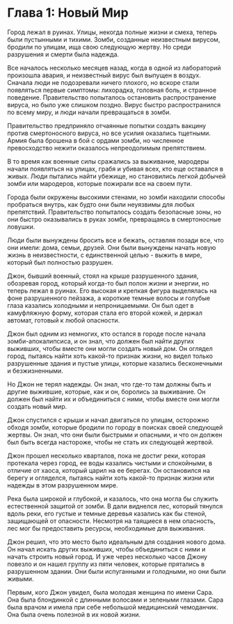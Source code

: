 # Глава 1: Новый Мир

Город лежал в руинах. Улицы, некогда полные жизни и смеха, теперь были пустынными и тихими. Зомби, созданные неизвестным вирусом, бродили по улицам, ища свою следующую жертву. Но среди разрушения и смерти была надежда.

Все началось несколько месяцев назад, когда в одной из лабораторий произошла авария, и неизвестный вирус был выпущен в воздух. Сначала люди не подозревали ничего плохого, но вскоре стали появляться первые симптомы: лихорадка, головная боль, и странное поведение. Правительство попыталось остановить распространение вируса, но было уже слишком поздно. Вирус быстро распространился по всему миру, и люди начали превращаться в зомби.

Правительство предприняло отчаянные попытки создать вакцину против смертоносного вируса, но все усилия оказались тщетными. Армия была брошена в бой с ордами зомби, но численное превосходство нежити оказалось непреодолимым препятствием.

В то время как военные силы сражались за выживание, мародеры начали появляться на улицах, грабя и убивая всех, кто еще оставался в живых. Люди пытались найти убежище, но становились легкой добычей зомби или мародеров, которые пожирали все на своем пути.

Города были окружены высокими стенами, но зомби находили способы пробраться внутрь, как будто они были неуязвимы для любых препятствий. Правительство попыталось создать безопасные зоны, но они быстро оказывались в руках зомби, превращаясь в смертоносные ловушки.

Люди были вынуждены бросить все и бежать, оставляя позади все, что они имели: дома, семьи, друзей. Они были вынуждены начать новую жизнь в неизвестности, с единственной целью - выжить в мире, который был полностью разрушен.

Джон, бывший военный, стоял на крыше разрушенного здания, обозревая город, который когда-то был полон жизни и энергии, но теперь лежал в руинах. Его высокая и крепкая фигура выделялась на фоне разрушенного пейзажа, а короткие темные волосы и голубые глаза казались холодными и непроницаемыми. Он был одет в камуфляжную форму, которая стала его второй кожей, и держал автомат, готовый к любой опасности.

Джон был одним из немногих, кто остался в городе после начала зомби-апокалипсиса, и он знал, что должен был найти других выживших, чтобы вместе они могли создать новый дом. Он оглядел город, пытаясь найти хоть какой-то признак жизни, но видел только разрушенные здания и пустые улицы, которые казались бесконечными и безжизненными.

Но Джон не терял надежды. Он знал, что где-то там должны быть и другие выжившие, которые, как и он, боролись за выживание. Он должен был найти их и объединиться с ними, чтобы вместе они могли создать новый мир.

Джон спустился с крыши и начал двигаться по улицам, осторожно обходя зомби, которые бродили по городу в поисках своей следующей жертвы. Он знал, что они были быстрыми и опасными, и что он должен был быть всегда настороже, чтобы не стать их следующей жертвой.

Джон прошел несколько кварталов, пока не достиг реки, которая протекала через город, ее воды казались чистыми и спокойными, в отличие от хаоса, который царил на ее берегах. Он остановился на берегу и огляделся, пытаясь найти хоть какой-то признак жизни или надежды в этом разрушенном мире.

Река была широкой и глубокой, и казалось, что она могла бы служить естественной защитой от зомби. В дали виднелся лес, который тянулся вдоль реки, его густые и темные деревья казались как бы стеной, защищающей от опасности. Несмотря на таящиеся в нем опасность, лес мог бы предоставить ресурсы, необходимые для выживания.

Джон решил, что это место было идеальным для создания нового дома. Он начал искать других выживших, чтобы объединиться с ними и начать строить новый город. И уже через несколько часов Джону повезло и он нашел группу из пяти человек, которые прятались в разрушенном здании. Они были испуганными и голодными, но они были живыми.

Первым, кого Джон увидел, была молодая женщина по имени Сара. Она была блондинкой с длинными волосами и зелеными глазами. Сара была врачом и имела при себе небольшой медицинский чемоданчик. Она была очень полезной в их новой жизни.

